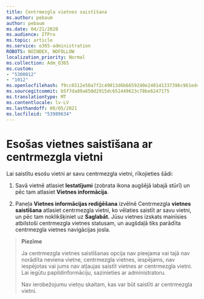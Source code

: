```yaml
---
title: Centrmezgla vietnes saistīšana
ms.author: pebaum
author: pebaum
ms.date: 04/21/2020
ms.audience: ITPro
ms.topic: article
ms.service: o365-administration
ROBOTS: NOINDEX, NOFOLLOW
localization_priority: Normal
ms.collection: Adm_O365
ms.custom:
- "5300012"
- "1012"
ms.openlocfilehash: f9cc6512e50a7f2c49013d6b6659240e240141337396c961edc04225e130f54b
ms.sourcegitcommit: b5f7da89a650d2915dc652449623c78be6247175
ms.translationtype: MT
ms.contentlocale: lv-LV
ms.lasthandoff: 08/05/2021
ms.locfileid: "53989634"
---
```

# <a name="associate-existing-site-with-a-hub-site"></a>Esošas vietnes saistīšana ar centrmezgla vietni

Lai saistītu esošu vietni ar savu centrmezgla vietni, rīkojieties šādi:
  
1. Savā vietnē atlasiet **Iestatījumi** (zobrata ikona augšējā labajā stūrī) un pēc tam atlasiet **Vietnes informācija**.

2. Paneļa **Vietnes informācijas rediģēšana** izvēlnē Centrmezgla **vietnes saistīšana** atlasiet centrmezgla vietni, ko vēlaties saistīt ar savu vietni, un pēc tam noklikšķiniet uz **Saglabāt.** Jūsu vietnes izskats mainīsies atbilstoši centrmezgla vietnes statusam, un augšdaļā tiks parādīta centrmezgla vietnes navigācijas josla.

>**Piezīme**
>
>Ja centrmezgla vietnes saistīšanas opcija nav pieejama vai tajā nav norādīta neviena vietne, centrmezgla vietnes, iespējams, nav iespējotas vai jums nav atļaujas saistīt vietnes ar centrmezgla vietni. Lai iegūtu papildinformāciju, sazinieties ar administratoru.
>
>Nav ierobežojumu vietņu skaitam, kas var būt saistīti ar centrmezgla vietni.
  